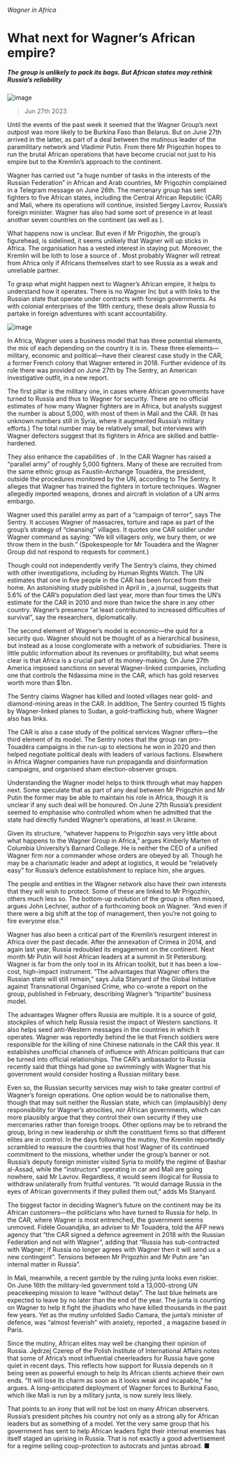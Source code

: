 ###### Wagner in Africa
# What next for Wagner’s African empire? 
##### The group is unlikely to pack its bags. But African states may rethink Russia’s reliability 
![image](images/20230701_MAP002.jpg) 
> Jun 27th 2023 
Until the events of the past week it seemed that the Wagner Group’s next outpost was more likely to be Burkina Faso than Belarus. But on June 27th  arrived in the latter, as part of a deal between the mutinous leader of the paramilitary network and Vladimir Putin. From there Mr Prigozhin hopes to run the brutal African operations that have become crucial not just to his empire but to the Kremlin’s approach to the continent.
Wagner has carried out “a huge number of tasks in the interests of the Russian Federation” in African and Arab countries, Mr Prigozhin complained in a Telegram message on June 26th. The mercenary group has sent fighters to five African states, including the Central African Republic (CAR) and Mali, where its operations will continue, insisted Sergey Lavrov, Russia’s foreign minister. Wagner has also had some sort of presence in at least another seven countries on the continent (as well as ).
What happens now is unclear. But even if Mr Prigozhin, the group’s figurehead, is sidelined, it seems unlikely that Wagner will up sticks in Africa. The organisation has a vested interest in staying put. Moreover, the Kremlin will be loth to lose a source of . Most probably Wagner will retreat from Africa only if Africans themselves start to see Russia as a weak and unreliable partner. 
To grasp what might happen next to Wagner’s African empire, it helps to understand how it operates. There is no Wagner Inc but a  with links to the Russian state that operate under contracts with foreign governments. As with colonial enterprises of the 19th century, these deals allow Russia to partake in foreign adventures with scant accountability. 
![image](images/20230701_MAC627.png) 

In Africa, Wagner uses a business model that has three potential elements, the mix of each depending on the country it is in. These three elements—military, economic and political—have their clearest case study in the CAR, a former French colony that Wagner entered in 2018. Further evidence of its role there was provided on June 27th by The Sentry, an American investigative outfit, in a new report. 
The first pillar is the military one, in cases where African governments have turned to Russia and thus to Wagner for security. There are no official estimates of how many Wagner fighters are in Africa, but analysts suggest the number is about 5,000, with most of them in Mali and the CAR. (It has unknown numbers still in Syria, where it augmented Russia’s military efforts.) The total number may be relatively small, but interviews with Wagner defectors suggest that its fighters in Africa are skilled and battle-hardened. 
They also enhance the capabilities of . In the CAR Wagner has raised a “parallel army” of roughly 5,000 fighters. Many of these are recruited from the same ethnic group as Faustin-Archange Touadéra, the president, outside the procedures monitored by the UN, according to The Sentry. It alleges that Wagner has trained the fighters in torture techniques. Wagner allegedly imported weapons, drones and aircraft in violation of a UN arms embargo.
Wagner used this parallel army as part of a “campaign of terror”, says The Sentry. It accuses Wagner of massacres, torture and rape as part of the group’s strategy of “cleansing” villages. It quotes one CAR soldier under Wagner command as saying: “We kill villagers only, we bury them, or we throw them in the bush.” (Spokespeople for Mr Touadéra and the Wagner Group did not respond to requests for comment.)
Though  could not independently verify The Sentry’s claims, they chimed with other investigations, including by Human Rights Watch. The UN estimates that one in five people in the CAR has been forced from their home. An astonishing study published in April in , a journal, suggests that 5.6% of the CAR’s population died last year, more than four times the UN’s estimate for the CAR in 2010 and more than twice the share in any other country. Wagner’s presence “at least contributed to increased difficulties of survival”, say the researchers, diplomatically. 
The second element of Wagner’s model is economic—the quid for a security quo. Wagner should not be thought of as a hierarchical business, but instead as a loose conglomerate with a network of subsidiaries. There is little public information about its revenues or profitability, but what seems clear is that Africa is a crucial part of its money-making. On June 27th America imposed sanctions on several Wagner-linked companies, including one that controls the Ndassima mine in the CAR, which has gold reserves worth more than $1bn. 
The Sentry claims Wagner has killed and looted villages near gold- and diamond-mining areas in the CAR. In addition, The Sentry counted 15 flights by Wagner-linked planes to Sudan, a gold-trafficking hub, where Wagner also has links. 
The CAR is also a case study of the political services Wagner offers—the third element of its model. The Sentry notes that the group ran pro-Touadéra campaigns in the run-up to elections he won in 2020 and then helped negotiate political deals with leaders of various factions. Elsewhere in Africa Wagner companies have run propaganda and disinformation campaigns, and organised sham election-observer groups. 
Understanding the Wagner model helps to think through what may happen next. Some speculate that as part of any deal between Mr Prigozhin and Mr Putin the former may be able to maintain his role in Africa, though it is unclear if any such deal will be honoured. On June 27th Russia’s president seemed to emphasise who controlled whom when he admitted that the state had directly funded Wagner’s operations, at least in Ukraine. 
Given its structure, “whatever happens to Prigozhin says very little about what happens to the Wagner Group in Africa,” argues Kimberly Marten of Columbia University’s Barnard College. He is neither the CEO of a unified Wagner firm nor a commander whose orders are obeyed by all. Though he may be a charismatic leader and adept at logistics, it would be “relatively easy” for Russia’s defence establishment to replace him, she argues. 
The people and entities in the Wagner network also have their own interests that they will wish to protect. Some of these are linked to Mr Prigozhin, others much less so. The bottom-up evolution of the group is often missed, argues John Lechner, author of a forthcoming book on Wagner. “And even if there were a big shift at the top of management, then you’re not going to fire everyone else.”
Wagner has also been a critical part of the Kremlin’s resurgent interest in Africa over the past decade. After the annexation of Crimea in 2014, and again last year, Russia redoubled its engagement on the continent. Next month Mr Putin will host African leaders at a summit in St Petersburg. Wagner is far from the only tool in its African toolkit, but it has been a low-cost, high-impact instrument. “The advantages that Wagner offers the Russian state will still remain,” says Julia Stanyard of the Global Initiative against Transnational Organised Crime, who co-wrote a report on the group, published in February, describing Wagner’s “tripartite” business model. 
The advantages Wagner offers Russia are multiple. It is a source of gold, stockpiles of which help Russia resist the impact of Western sanctions. It also helps seed anti-Western messages in the countries in which it operates. Wagner was reportedly behind the lie that French soldiers were responsible for the killing of nine Chinese nationals in the CAR this year. It establishes unofficial channels of influence with African politicians that can be turned into official relationships. The CAR’s ambassador to Russia recently said that things had gone so swimmingly with Wagner that his government would consider hosting a Russian military base.
Even so, the Russian security services may wish to take greater control of Wagner’s foreign operations. One option would be to nationalise them, though that may suit neither the Russian state, which can (implausibly) deny responsibility for Wagner’s atrocities, nor African governments, which can more plausibly argue that they control their own security if they use mercenaries rather than foreign troops. Other options may be to rebrand the group, bring in new leadership or shift the constituent firms so that different elites are in control. In the days following the mutiny, the Kremlin reportedly scrambled to reassure the countries that host Wagner of its continued commitment to the missions, whether under the group’s banner or not. Russia’s deputy foreign minister visited Syria to mollify the regime of Bashar al-Assad, while the “instructors” operating in car and Mali are going nowhere, said Mr Lavrov. Regardless, it would seem illogical for Russia to withdraw unilaterally from fruitful ventures. “It would damage Russia in the eyes of African governments if they pulled them out,” adds Ms Stanyard. 
The biggest factor in deciding Wagner’s future on the continent may be its African customers—the politicians who have turned to Russia for help. In the CAR, where Wagner is most entrenched, the government seems unmoved. Fidèle Gouandjika, an adviser to Mr Touadéra, told the AFP news agency that “the CAR signed a defence agreement in 2018 with the Russian Federation and not with Wagner”, adding that “Russia has sub-contracted with Wagner; if Russia no longer agrees with Wagner then it will send us a new contingent”. Tensions between Mr Prigozhin and Mr Putin are “an internal matter in Russia”. 
In Mali, meanwhile, a recent gamble by the ruling junta looks even riskier. On June 16th the military-led government told a 13,000-strong UN peacekeeping mission to leave “without delay”. The last blue helmets are expected to leave by no later than the end of the year. The junta is counting on Wagner to help it fight the jihadists who have killed thousands in the past few years. Yet as the mutiny unfolded Sadio Camara, the junta’s minister of defence, was “almost feverish” with anxiety, reported , a magazine based in Paris.
Since the mutiny, African elites may well be changing their opinion of Russia. Jędrzej Czerep of the Polish Institute of International Affairs notes that some of Africa’s most influential cheerleaders for Russia have gone quiet in recent days. This reflects how support for Russia depends on it being seen as powerful enough to help its African clients achieve their own ends. “It will lose its charm as soon as it looks weak and incapable,” he argues. A long-anticipated deployment of Wagner forces to Burkina Faso, which like Mali is run by a military junta, is now surely less likely.
That points to an irony that will not be lost on many African observers. Russia’s president pitches his country not only as a strong ally for African leaders but as something of a model. Yet the very same group that his government has sent to help African leaders fight their internal enemies has itself staged an uprising in Russia. That is not exactly a good advertisement for a regime selling coup-protection to autocrats and juntas abroad. ■
